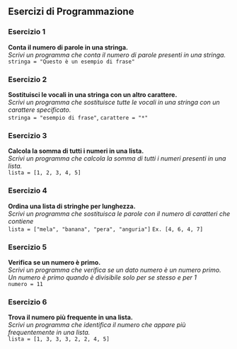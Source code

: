 ## Esercizi di Programmazione

### Esercizio 1
**Conta il numero di parole in una stringa.**  
*Scrivi un programma che conta il numero di parole presenti in una stringa.*  
`stringa = "Questo è un esempio di frase"`

### Esercizio 2
**Sostituisci le vocali in una stringa con un altro carattere.**  
*Scrivi un programma che sostituisce tutte le vocali in una stringa con un carattere specificato.*  
`stringa = "esempio di frase"`, `carattere = "*"`

### Esercizio 3
**Calcola la somma di tutti i numeri in una lista.**  
*Scrivi un programma che calcola la somma di tutti i numeri presenti in una lista.*  
`lista = [1, 2, 3, 4, 5]`

### Esercizio 4
**Ordina una lista di stringhe per lunghezza.**  
*Scrivi un programma che sostituisca le parole con il numero di caratteri che contiene*  
`lista = ["mela", "banana", "pera", "anguria"]` `Ex. [4, 6, 4, 7]`

### Esercizio 5
**Verifica se un numero è primo.**  
*Scrivi un programma che verifica se un dato numero è un numero primo. Un numero è primo quando è divisibile solo per se stesso e per 1*  
`numero = 11`

### Esercizio 6
**Trova il numero più frequente in una lista.**  
*Scrivi un programma che identifica il numero che appare più frequentemente in una lista.*  
`lista = [1, 3, 3, 3, 2, 2, 4, 5]`
